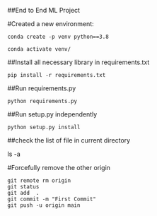 ##End to End ML Project

#Created a new environment:

~~~
conda create -p venv python==3.8

conda activate venv/

~~~

##Install all necessary library in requirements.txt

~~~
pip install -r requirements.txt
~~~

##Run requirements.py 
~~~
python requirements.py
~~~


##Run setup.py independently
~~~
python setup.py install
~~~

##check the list of file in current directory

ls -a

#Forcefully remove the other origin
~~~
git remote rm origin
git status
git add  .
git commit -m "First Commit"
git push -u origin main
~~~